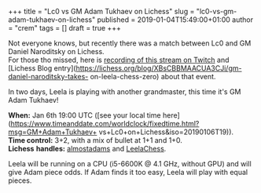 +++
title = "Lc0 vs GM Adam Tukhaev on Lichess"
slug = "lc0-vs-gm-adam-tukhaev-on-lichess"
published = 2019-01-04T15:49:00+01:00
author = "crem"
tags = []
draft = true
+++

Not everyone knows, but recently there was a match between Lc0 and GM Daniel
Naroditsky on Lichess.  
For those tho missed, here is [recording of this stream on
Twitch](https://www.twitch.tv/videos/352945657) and [Lichess Blog
entry](https://lichess.org/blog/XBsCBBMAACUA3CJi/gm-daniel-naroditsky-takes-
on-leela-chess-zero) about that event.

In two days, Leela is playing with another grandmaster, this time it's GM Adam
Tukhaev!

 **When:** Jan 6th 19:00 UTC ([see your local time
here](https://www.timeanddate.com/worldclock/fixedtime.html?msg=GM+Adam+Tukhaev+
vs+Lc0+on+Lichess&iso=20190106T19)).  
 **Time control:** 3+2, with a mix of bullet at 1+1 and 1+0.  
 **Lichess** **handles:** [almostadams](https://lichess.org/@/almostadams) and
[LeelaChess](https://lichess.org/@/LeelaChess).

Leela will be running on a CPU (i5-6600K @ 4.1 GHz, without GPU) and will give
Adam piece odds. If Adam finds it too easy, Leela will play with equal pieces.
